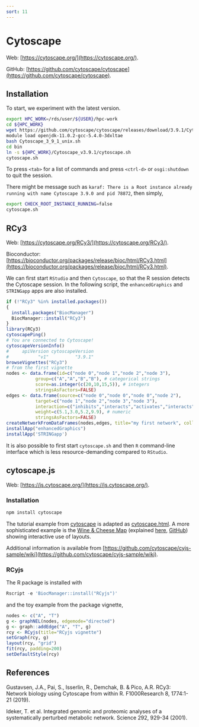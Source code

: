 ```yaml
---
sort: 11
---
```


# Cytoscape

Web: [https://cytoscape.org/](https://cytoscape.org/).

GitHub: [https://github.com/cytoscape/cytoscape](https://github.com/cytoscape/cytoscape).

## Installation

To start, we experiment with the latest version.

```bash
export HPC_WORK=/rds/user/${USER}/hpc-work
cd ${HPC_WORK}
wget https://github.com/cytoscape/cytoscape/releases/download/3.9.1/Cytoscape_3_9_1_unix.sh
module load openjdk-11.0.2-gcc-5.4.0-3dxltae
bash Cytoscape_3_9_1_unix.sh
cd bin
ln -s ${HPC_WORK}/Cytoscape_v3.9.1/cytoscape.sh
cytoscape.sh
```

To press `<tab>` for a list of commands and press `<ctrl-d>` or `osgi:shutdown` to quit the session.

There might be message such as `karaf: There is a Root instance already running with name Cytoscape 3.9.0 and pid 78872`, then simply,

```bash
export CHECK_ROOT_INSTANCE_RUNNING=false
cytoscape.sh
```

## RCy3

Web: [https://cytoscape.org/RCy3/](https://cytoscape.org/RCy3/).

Bioconductor: [https://bioconductor.org/packages/release/bioc/html/RCy3.html](https://bioconductor.org/packages/release/bioc/html/RCy3.html).

We can first start `RStudio` and then `Cytoscape`, so that the R session detects the Cytoscape session. In the following script, the `enhancedGraphics` and `STRINGapp` apps are also installed.

```r
if (!"RCy3" %in% installed.packages())
{
  install.packages("BiocManager")
  BiocManager::install("RCy3")
}
library(RCy3)
cytoscapePing()
# You are connected to Cytoscape!
cytoscapeVersionInfo()
#     apiVersion cytoscapeVersion
#           "v1"          "3.9.1"
browseVignettes("RCy3")
# from the first vignette
nodes <- data.frame(id=c("node 0","node 1","node 2","node 3"),
           group=c("A","A","B","B"), # categorical strings
           score=as.integer(c(20,10,15,5)), # integers
           stringsAsFactors=FALSE)
edges <- data.frame(source=c("node 0","node 0","node 0","node 2"),
           target=c("node 1","node 2","node 3","node 3"),
           interaction=c("inhibits","interacts","activates","interacts"),  # optional
           weight=c(5.1,3.0,5.2,9.9), # numeric
           stringsAsFactors=FALSE)
createNetworkFromDataFrames(nodes,edges, title="my first network", collection="DataFrame Example")
installApp("enhancedGraphics")
installApp('STRINGapp')
```

It is also possible to first start `cytoscape.sh` and then `R` command-line interface which is less resource-demanding compared to `RStudio`.

## cytoscape.js

Web: [https://js.cytoscape.org/](https://js.cytoscape.org/).

### Installation

```bash
npm install cytoscape
```

The tutorial example from [cytoscape](https://blog.js.cytoscape.org/2016/05/24/getting-started/) is adapted as [cytoscape.html](files/cytoscape.html). A more sophisticated example is the [Wine & Cheese Map](http://www.wineandcheesemap.com/) (explained [here](https://blog.js.cytoscape.org/2020/05/11/layouts/#the-problem-of-large-graphs), [GitHub](https://github.com/cytoscape/wineandcheesemap)) showing interactive use of layouts.

Additional information is available from [https://github.com/cytoscape/cyjs-sample/wiki](https://github.com/cytoscape/cyjs-sample/wiki).

### RCyjs

The R package is installed with

```r
Rscript -e 'BiocManager::install("RCyjs")'
```

and the toy example from the package vignette,

```r
nodes <- c("A", "T")
g <- graphNEL(nodes, edgemode="directed")
g <- graph::addEdge("A", "T", g)
rcy <- RCyjs(title="RCyjs vignette")
setGraph(rcy, g)
layout(rcy, "grid")
fit(rcy, padding=200)
setDefaultStyle(rcy)
```

## References

Gustavsen, J.A., Pai, S., Isserlin, R., Demchak, B. & Pico, A.R. RCy3: Network biology using Cytoscape from within R. F1000Research 8, 1774:1-21 (2019).

Ideker, T. et al. Integrated genomic and proteomic analyses of a systematically perturbed metabolic network. Science 292, 929-34 (2001).
